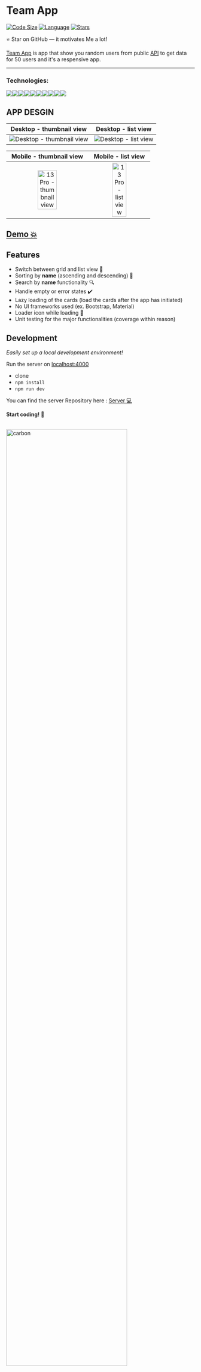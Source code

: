 # Team App

[![Code Size](https://img.shields.io/github/languages/code-size/aymenouer/team-app-client)](https://img.shields.io/github/languages/top/aymenouer/team-app-client)
[![Language](https://img.shields.io/github/languages/top/aymenouer/team-app-client)](https://img.shields.io/github/languages/top/aymenouer/team-app-client)
[![Stars](https://img.shields.io/github/stars/aymenouer/team-app-client?style=social)](https://img.shields.io/github/stars/aymenouer/team-app-client?style=social)


:star: Star on GitHub — it motivates Me a lot!

[Team App](https://thunderous-sundae-a37e28.netlify.app/) is app that show you random users from  public [API](https://randomuser.me/api/?results=50) to get data for 50 users and it's a respensive app.

---
<h3>Technologies:</h3>
<a href="https://nodejs.dev/"><img src="https://img.shields.io/badge/-NodeJS-313131?style=flat-square&labelColor=313131&logo=node.js&logoColor=white&color=313131"><a href="https://reactjs.org/"><img src="https://img.shields.io/badge/-React-313131?style=flat-square&labelColor=313131&logo=react&logoColor=white&color=313131"></img></a><a href="https://www.w3schools.com/html/html_intro.asp"><img src="https://img.shields.io/badge/-HTML5-313131?style=flat-square&labelColor=313131&logo=html5&logoColor=white&color=313131"></img></a><a href="https://www.w3schools.com/css/css_intro.asp"><img src="https://img.shields.io/badge/-CSS3-313131?style=flat-square&labelColor=313131&logo=css3&logoColor=white&color=313131"></img></a><a href="https://www.javascript.com"><img src="https://img.shields.io/badge/-Javascript-313131?style=flat-square&labelColor=313131&logo=javascript&logoColor=white&color=313131"></img></a><a href="https://graphql.org"><img src="https://img.shields.io/badge/-GraphQL-313131?style=flat-square&labelColor=313131&logo=graphql&logoColor=white&color=313131"></img></a><a href="https://jestjs.io/fr/"><img src="https://img.shields.io/badge/-Jest-313131?style=flat-square&labelColor=313131&logo=jest&logoColor=white&color=313131"></img></a><a href="https://vitejs.dev/"><img src="https://img.shields.io/badge/-Vite-313131?style=flat-square&labelColor=313131&logo=vite&logoColor=white&color=313131"></img></a><a href="https://www.apollographql.com/"><img src="https://img.shields.io/badge/-Apollo-313131?style=flat-square&labelColor=313131&logo=apollographql&logoColor=white&color=313131"></img></a><a href="https://code.visualstudio.com"><img src="https://img.shields.io/badge/-Visual Studio Code-313131?style=flat-square&labelColor=313131&logo=visual-studio-code&logoColor=white&color=313131"></img></a>

<!-- App DESGIN  -->
## APP DESGIN 
|Desktop - thumbnail view| Desktop - list view |
| --- | --- |
|![Desktop - thumbnail view](https://user-images.githubusercontent.com/49178153/160249455-0f4e1e5a-768e-4236-ac96-490b65a4f547.png )| ![Desktop - list view ](https://user-images.githubusercontent.com/49178153/160249451-5ee067c0-a462-4e7e-9a33-4777f1fc5760.png  ) 

|Mobile - thumbnail view| Mobile - list view |
| :------------: | :------------: |
|<img src="https://user-images.githubusercontent.com/49178153/160249457-e7492bdd-c824-452f-9ff3-d29e323c24b7.png" alt="13 Pro - thumbnail view" width="50%" height="50%" />|<img src="https://user-images.githubusercontent.com/49178153/160249460-dcfd1a52-da65-4a5a-9157-487991653561.png" alt="13 Pro - list view" width="50%" height="50%"/>
## [Demo 💥](https://thunderous-sundae-a37e28.netlify.app/)

## Features

- Switch between grid and list view 🌟
- Sorting by **name** (ascending and descending) 🔄
- Search by **name** functionality 🔍
- Handle empty or error states ✔️
- Lazy loading of the cards (load the cards after the app has initiated)
- No UI frameworks used (ex. Bootstrap, Material)
- Loader icon while loading 🔄
- Unit testing for the major functionalities (coverage within reason)


## Development

_Easily set up a local development environment!_

Run the server on [localhost:4000](http://localhost:4000)

- clone
- `npm install`
- `npm run dev`


You can find the server Repository here : [Server 💻](https://github.com/aymenouer/team-app-server)


**Start coding!** 🎉

<br/>
<img src="https://user-images.githubusercontent.com/49178153/160251312-b49f5109-7737-431b-9b9e-7c0942688990.png" alt="carbon" width="80%" height="80%"/>
<br/>

## Feedback 
Any questions or suggestions?

You are welcome to discuss it on:

[![LinkedIn](https://img.shields.io/badge/LinkedIn-0077B5?style=for-the-badge&logo=linkedin&logoColor=white)](https://www.linkedin.com/in/aymen-ouerghi-249632146/)
<br/>
<br/>

